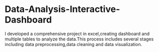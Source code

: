# Data-Analysis-Interactive-Dashboard
I developed a comprehensive project in excel,creating dashboard and multiple tables to analyze the data.This process includes several stages including data preprocessing,data cleaning and data visualization.
